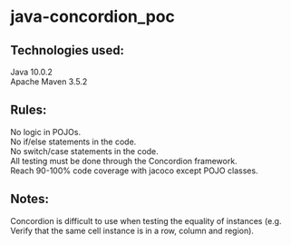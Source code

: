 # java-concordion_poc

## Technologies used:
Java 10.0.2  
Apache Maven 3.5.2

## Rules:
No logic in POJOs.  
No if/else statements in the code.  
No switch/case statements in the code.  
All testing must be done through the Concordion framework.  
Reach 90-100% code coverage with jacoco except POJO classes.

## Notes:
Concordion is difficult to use when testing the equality of instances (e.g. Verify that the same cell instance is in a row, column and region).
